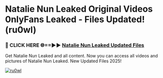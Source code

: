 # Natalie Nun Leaked Original Videos 0nlyFans Leaked - Files Updated! (ru0wl)

<h3>🔴 CLICK HERE 🌐==►► <a href="https://tinyurl.com/ehrbuxhb" rel="nofollow">Natalie Nun Leaked Updated Files</a></h3>

Get Natalie Nun Leaked and all content. Now you can access all videos and pictures of Natalie Nun Leaked. New Updated Files 2025!

[![ru0wl](https://i.imgur.com/lVYEuWS.gif)](https://tinyurl.com/ehrbuxhb)
